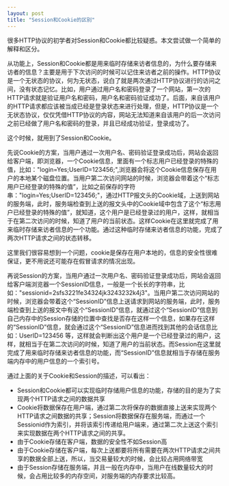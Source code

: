 ```yaml
---
layout: post
title: "Session和Cookie的区别"
---
```


很多HTTP协议的初学者对Session和Cookie都比较疑惑。本文尝试做一个简单的解释和区分。

从功能上，Session和Cookie都是用来临时存储来访者信息的，为什么要存储来访者的信息？主要是用于下次访问的时候可以记住来访者之前的操作。HTTP协议是一个无状态的协议，何为无状态，说白了就是两次通过HTTP协议进行的访问之间，没有状态记忆。比如，用户通过用户名和密码登录了一个网站，第一次的HTTP请求就是验证用户名和密码，用户名和密码验证成功了。后面，来自该用户的HTTP请求都应该被当成已经是登录状态来进行处理，但是，HTTP协议是一个无状态协议，仅仅凭借HTTP协议的内容，网站无法知道来自该用户的后一次访问之前已经做了用户名和密码的登录，并且已经成功验证，登录成功了。

这个时候，就用到了Session和Cookie。

先说Cookie的方案，当用户通过一次用户名、密码验证登录成功后，网站会返回给客户端，即浏览器，一个Cookie信息，里面有一个标志用户已经登录的特殊的值，比如："login=Yes;UserID=123456;",浏览器会将这个Cookie信息保存在用户的本地某个磁盘位置。当用户第二次访问网站的时候，浏览器会带着这个“标志用户已经登录的特殊的值”，比如之前保存的字符串："login=Yes;UserID=123456;"，通过HTTP报文头的Cookie域，上送到网站的服务端，此时，服务端检查到上送的报文头中的Cookie域中包含了这个“标志用户已经登录的特殊的值”，就知道，这个用户是已经登录过的用户，这样，就相当于在第二次访问的时候，知道了用户的当前状态。这样Cookie在这里就完成了用来临时存储来访者信息的一个功能。通过这种临时存储来访者信息的功能，完成了两次HTTP请求之间的状态转移。

这里我们很容易想到一个问题，cookie是保存在用户本地的，信息的安全性很难保证，更不用说还可能存在假冒请求的情况出现。

再说Session的方案，当用户通过一次用户名、密码验证登录成功后，网站会返回给客户端浏览器一个SessionID信息，一般是一个长长的字符串，比如："sessionid=2sfs3221fe34324jk3243232k4j3"。当用户第二次访问网站的时候，浏览器会带着这个“SessionID”信息上送请求到网站的服务端，此时，服务端检查到上送的报文中有这个“SessionID”信息，就通过这个“SessionID”信息到自己内存中的Session存储的位置中查找是否存在这样一个信息，如果存在这样的“SessionID”信息，就会通过这个“SessionID”信息进而找到其他的会话信息比如：UserID=123456 等，这样就会判断出这个用户是一个已经登录过的用户，这样，就相当于在第二次访问的时候，知道了用户的当前状态。而Session在这里就完成了用来临时存储来访者信息的功能，而“SessionID”信息就相当于存储在服务端内存中的用户信息的一个索引号。

通过上面的关于Cookie和Session的描述，可以看出：

- Session和Cookie都可以实现临时存储用户信息的功能，存储的目的是为了实现两个HTTP请求之间的数据共享
- Cookie将数据保存在用户端，通过第二次将保存的数据直接上送来实现两个HTTP请求之间数据的共享；Session将数据保存在服务端，而通过一个Sessionid作为索引，并将该索引传递给用户端来，通过第二次上送这个索引来实现数据在两个HTTP请求之间的共享。
- 由于Cookie存储在客户端，数据的安全性不如Session高
- 由于Cookie存储在客户端，每次上送都要将所有需要在两次HTTP请求之间共享的数据全部上送，所以，当交易量较大的时候，会比较占用网络带宽
- 由于Session存储在服务端，并且一般在内存中，当用户在线数量较大的时候，会占用比较多的内存空间，对服务端的内存要求比较高。
